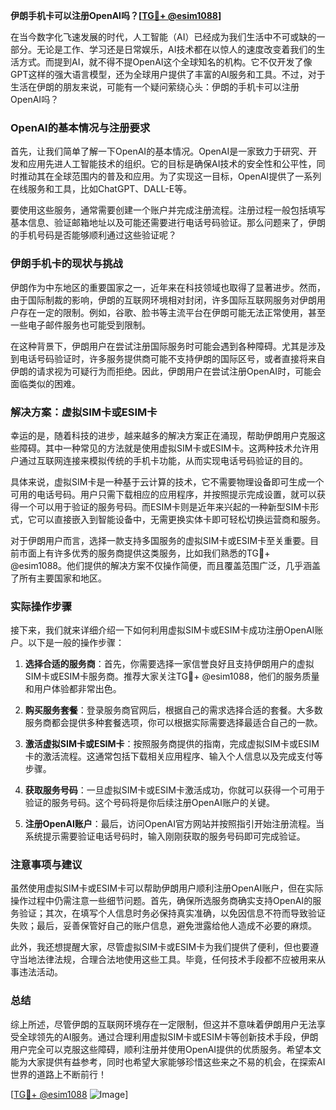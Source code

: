 **伊朗手机卡可以注册OpenAI吗？[[TG💪+ @esim1088](https://t.me/s/esim1088)]**

在当今数字化飞速发展的时代，人工智能（AI）已经成为我们生活中不可或缺的一部分。无论是工作、学习还是日常娱乐，AI技术都在以惊人的速度改变着我们的生活方式。而提到AI，就不得不提OpenAI这个全球知名的机构。它不仅开发了像GPT这样的强大语言模型，还为全球用户提供了丰富的AI服务和工具。不过，对于生活在伊朗的朋友来说，可能有一个疑问萦绕心头：伊朗的手机卡可以注册OpenAI吗？

### OpenAI的基本情况与注册要求

首先，让我们简单了解一下OpenAI的基本情况。OpenAI是一家致力于研究、开发和应用先进人工智能技术的组织。它的目标是确保AI技术的安全性和公平性，同时推动其在全球范围内的普及和应用。为了实现这一目标，OpenAI提供了一系列在线服务和工具，比如ChatGPT、DALL-E等。

要使用这些服务，通常需要创建一个账户并完成注册流程。注册过程一般包括填写基本信息、验证邮箱地址以及可能还需要进行电话号码验证。那么问题来了，伊朗的手机号码是否能够顺利通过这些验证呢？

### 伊朗手机卡的现状与挑战

伊朗作为中东地区的重要国家之一，近年来在科技领域也取得了显著进步。然而，由于国际制裁的影响，伊朗的互联网环境相对封闭，许多国际互联网服务对伊朗用户存在一定的限制。例如，谷歌、脸书等主流平台在伊朗可能无法正常使用，甚至一些电子邮件服务也可能受到限制。

在这种背景下，伊朗用户在尝试注册国际服务时可能会遇到各种障碍。尤其是涉及到电话号码验证时，许多服务提供商可能不支持伊朗的国际区号，或者直接将来自伊朗的请求视为可疑行为而拒绝。因此，伊朗用户在尝试注册OpenAI时，可能会面临类似的困难。

### 解决方案：虚拟SIM卡或ESIM卡

幸运的是，随着科技的进步，越来越多的解决方案正在涌现，帮助伊朗用户克服这些障碍。其中一种常见的方法就是使用虚拟SIM卡或ESIM卡。这两种技术允许用户通过互联网连接来模拟传统的手机卡功能，从而实现电话号码验证的目的。

具体来说，虚拟SIM卡是一种基于云计算的技术，它不需要物理设备即可生成一个可用的电话号码。用户只需下载相应的应用程序，并按照提示完成设置，就可以获得一个可以用于验证的服务号码。而ESIM卡则是近年来兴起的一种新型SIM卡形式，它可以直接嵌入到智能设备中，无需更换实体卡即可轻松切换运营商和服务。

对于伊朗用户而言，选择一款支持多国服务的虚拟SIM卡或ESIM卡至关重要。目前市面上有许多优秀的服务商提供这类服务，比如我们熟悉的TG💪+ @esim1088。他们提供的解决方案不仅操作简便，而且覆盖范围广泛，几乎涵盖了所有主要国家和地区。

### 实际操作步骤

接下来，我们就来详细介绍一下如何利用虚拟SIM卡或ESIM卡成功注册OpenAI账户。以下是一般的操作步骤：

1. **选择合适的服务商**：首先，你需要选择一家信誉良好且支持伊朗用户的虚拟SIM卡或ESIM卡服务商。推荐大家关注TG💪+ @esim1088，他们的服务质量和用户体验都非常出色。

2. **购买服务套餐**：登录服务商官网后，根据自己的需求选择合适的套餐。大多数服务商都会提供多种套餐选项，你可以根据实际需要选择最适合自己的一款。

3. **激活虚拟SIM卡或ESIM卡**：按照服务商提供的指南，完成虚拟SIM卡或ESIM卡的激活流程。这通常包括下载相关应用程序、输入个人信息以及完成支付等步骤。

4. **获取服务号码**：一旦虚拟SIM卡或ESIM卡激活成功，你就可以获得一个可用于验证的服务号码。这个号码将是你后续注册OpenAI账户的关键。

5. **注册OpenAI账户**：最后，访问OpenAI官方网站并按照指引开始注册流程。当系统提示需要验证电话号码时，输入刚刚获取的服务号码即可完成验证。

### 注意事项与建议

虽然使用虚拟SIM卡或ESIM卡可以帮助伊朗用户顺利注册OpenAI账户，但在实际操作过程中仍需注意一些细节问题。首先，确保所选服务商确实支持OpenAI的服务验证；其次，在填写个人信息时务必保持真实准确，以免因信息不符而导致验证失败；最后，妥善保管好自己的账户信息，避免泄露给他人造成不必要的麻烦。

此外，我还想提醒大家，尽管虚拟SIM卡或ESIM卡为我们提供了便利，但也要遵守当地法律法规，合理合法地使用这些工具。毕竟，任何技术手段都不应被用来从事违法活动。

### 总结

综上所述，尽管伊朗的互联网环境存在一定限制，但这并不意味着伊朗用户无法享受全球领先的AI服务。通过合理利用虚拟SIM卡或ESIM卡等创新技术手段，伊朗用户完全可以克服这些障碍，顺利注册并使用OpenAI提供的优质服务。希望本文能为大家提供有益参考，同时也希望大家能够珍惜这些来之不易的机会，在探索AI世界的道路上不断前行！

[[TG💪+ @esim1088](https://t.me/s/esim1088) ![Image](https://i.postimg.cc/4NQfJmqS/Snipaste-2025-05-13-00-14-12.png)]